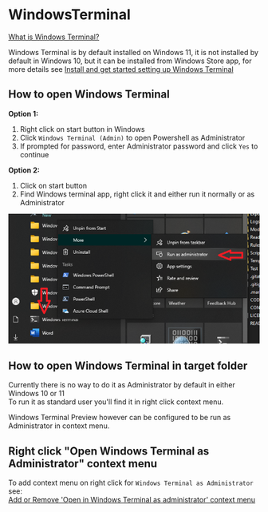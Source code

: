 
# WindowsTerminal

[What is Windows Terminal?][about terminal]

Windows Terminal is by default installed on Windows 11, it is not installed by default in Windows 10,
but it can be installed from Windows Store app, for more details see
[Install and get started setting up Windows Terminal][install windows terminal]

## How to open Windows Terminal

**Option 1:**

1. Right click on start button in Windows
2. Click `Windows Terminal (Admin)` to open Powershell as Administrator
3. If prompted for password, enter Administrator password and click `Yes` to continue

**Option 2:**

1. Click on start button
2. Find Windows terminal app, right click it and either run it normally or as Administrator

![Alternate text](Screenshots/WindowsTerminal.png)

## How to open Windows Terminal in target folder

Currently there is no way to do it as Administrator by default in either Windows 10 or 11\
To run it as standard user you'll find it in right click context menu.

Windows Terminal Preview however can be configured to be run as Administrator in context menu.

## Right click "Open Windows Terminal as Administrator" context menu

To add context menu on right click for `Windows Terminal as Administrator` see:\
[Add or Remove 'Open in Windows Terminal as administrator' context menu][terminal as admin]

[terminal as admin]: https://www.tenforums.com/tutorials/178668-add-remove-open-windows-terminal-administrator-context-menu.html "Visit tutorial"
[install windows terminal]: https://docs.microsoft.com/en-us/windows/terminal/install "Visit download page"
[about terminal]: https://docs.microsoft.com/en-us/windows/terminal "About Windows Terminal"
